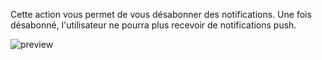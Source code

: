 Cette action vous permet de vous désabonner des notifications. Une fois désabonné, l'utilisateur ne pourra plus recevoir de notifications push.


![preview](/images/serviceWorker/actions/unsubscribeFromNotifications-fr.png)